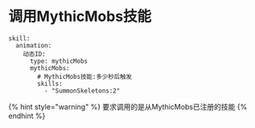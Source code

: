 # 调用MythicMobs技能

```text
skill:
  animation:
    动态ID:
      type: mythicMobs
      mythicMobs:
        # MythicMobs技能:多少秒后触发
        skills:
          - "SummonSkeletons:2"
```

{% hint style="warning" %}
要求调用的是从MythicMobs已注册的技能
{% endhint %}

